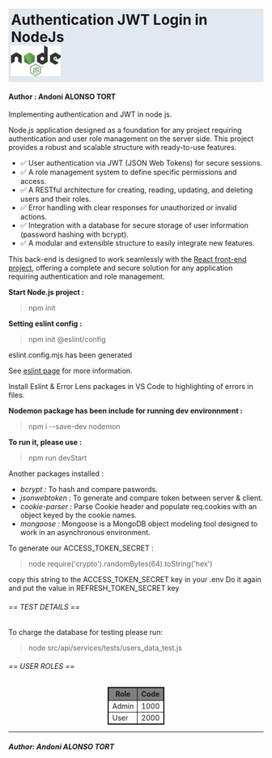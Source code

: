 <h1 class="text-center" style="background-color: rgb(226 232 240 / var(--tw-bg-opacity, 1));
 padding: 5px;"> Authentication JWT Login in NodeJs
 <br/>
 <img src="./src/nodejs.png" height="60px"/>
 </h1>
<h4>Author : Andoni ALONSO TORT</h4>
Implementing authentication and JWT in node js.

Node.js application designed as a foundation for any project requiring authentication and user role management on the server side. This project provides a robust and scalable structure with ready-to-use features.

- ✅ User authentication via JWT (JSON Web Tokens) for secure sessions.
- ✅ A role management system to define specific permissions and access.
- ✅ A RESTful architecture for creating, reading, updating, and deleting users and their roles.
- ✅ Error handling with clear responses for unauthorized or invalid actions.
- ✅ Integration with a database for secure storage of user information (password hashing with bcrypt).
- ✅ A modular and extensible structure to easily integrate new features.

This back-end is designed to work seamlessly with the [React front-end project](https://github.com/AndoniAT/Auth_Login_React), offering a complete and secure solution for any application requiring authentication and role management.

<b>Start Node.js project :</b>
> npm init

<b>Setting eslint config :</b>
> npm init @eslint/config

eslint.config.mjs has been generated 

See [eslint page](https://eslint.org/docs/latest/) for more information.

Install Eslint & Error Lens packages in VS Code to highlighting of errors in files.

<b>Nodemon package has been include for running dev environnment : </b>
> npm i --save-dev nodemon

<b>To run it, please use :</b>
> npm run devStart

Another packages installed : 
<ul>
    <li>
        <i>bcrypt :</i> To hash and compare paswords.
    </li>
    <li>
        <i>jsonwebtoken :</i> To generate and compare token between server & client.
    </li>
    <li>
        <i>cookie-parser :</i> Parse Cookie header and populate req.cookies with an object keyed by the cookie names.
    </li>
    <li>
      <i>mongoose :</i> Mongoose is a MongoDB object modeling tool designed to work in an asynchronous environment. 
    </li>
</ul>

To generate our ACCESS_TOKEN_SECRET :
> node
> require('crypto').randomBytes(64).toString('hex')

copy this string to the ACCESS_TOKEN_SECRET key in your .env
Do it again and put the value in REFRESH_TOKEN_SECRET key


<h6>== TEST DETAILS ==</h6>
To charge the database for testing please run:

> node src/api/services/tests/users_data_test.js

<h6>== USER ROLES ==</h6>

<table style="margin: 0 auto; width: fit-content; border: 1px solid black;">
  <tr style="background: gray;">
    <th style="border: 1px solid black;">Role</th>
    <th style="border: 1px solid black;">Code</th>
  </tr>
  <tr>
    <td style="border: 1px solid black">Admin</td>
    <td style="border: 1px solid black">1000</td>
  </tr>
  <tr>
    <td style="border: 1px solid black">User</td>
    <td style="border: 1px solid black">2000</td>
  </tr>
</table>

<hr/>
<h5>Author: <i>Andoni ALONSO TORT</i><h5>